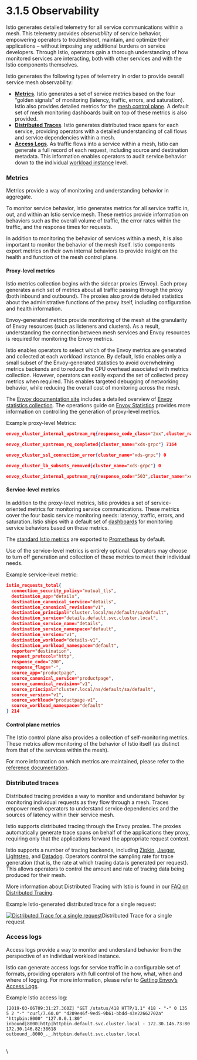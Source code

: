 # 3.1.5 Observability

Istio generates detailed telemetry for all service communications within a mesh. This telemetry provides _observability_ of service behavior, empowering operators to troubleshoot, maintain, and optimize their applications – without imposing any additional burdens on service developers. Through Istio, operators gain a thorough understanding of how monitored services are interacting, both with other services and with the Istio components themselves.

Istio generates the following types of telemetry in order to provide overall service mesh observability:

* [**Metrics**](https://istio.io/latest/docs/concepts/observability/#metrics). Istio generates a set of service metrics based on the four “golden signals” of monitoring (latency, traffic, errors, and saturation). Istio also provides detailed metrics for the [mesh control plane](https://istio.io/latest/docs/ops/deployment/architecture/). A default set of mesh monitoring dashboards built on top of these metrics is also provided.
* [**Distributed Traces**](https://istio.io/latest/docs/concepts/observability/#distributed-traces). Istio generates distributed trace spans for each service, providing operators with a detailed understanding of call flows and service dependencies within a mesh.
* [**Access Logs**](https://istio.io/latest/docs/concepts/observability/#access-logs). As traffic flows into a service within a mesh, Istio can generate a full record of each request, including source and destination metadata. This information enables operators to audit service behavior down to the individual [workload instance](https://istio.io/latest/docs/reference/glossary/#workload-instance) level.

### Metrics <a href="#metrics" id="metrics"></a>

Metrics provide a way of monitoring and understanding behavior in aggregate.

To monitor service behavior, Istio generates metrics for all service traffic in, out, and within an Istio service mesh. These metrics provide information on behaviors such as the overall volume of traffic, the error rates within the traffic, and the response times for requests.

In addition to monitoring the behavior of services within a mesh, it is also important to monitor the behavior of the mesh itself. Istio components export metrics on their own internal behaviors to provide insight on the health and function of the mesh control plane.

#### Proxy-level metrics <a href="#proxy-level-metrics" id="proxy-level-metrics"></a>

Istio metrics collection begins with the sidecar proxies (Envoy). Each proxy generates a rich set of metrics about all traffic passing through the proxy (both inbound and outbound). The proxies also provide detailed statistics about the administrative functions of the proxy itself, including configuration and health information.

Envoy-generated metrics provide monitoring of the mesh at the granularity of Envoy resources (such as listeners and clusters). As a result, understanding the connection between mesh services and Envoy resources is required for monitoring the Envoy metrics.

Istio enables operators to select which of the Envoy metrics are generated and collected at each workload instance. By default, Istio enables only a small subset of the Envoy-generated statistics to avoid overwhelming metrics backends and to reduce the CPU overhead associated with metrics collection. However, operators can easily expand the set of collected proxy metrics when required. This enables targeted debugging of networking behavior, while reducing the overall cost of monitoring across the mesh.

The [Envoy documentation site](https://www.envoyproxy.io/docs/envoy/latest/) includes a detailed overview of [Envoy statistics collection](https://www.envoyproxy.io/docs/envoy/latest/intro/arch\_overview/observability/statistics.html?highlight=statistics). The operations guide on [Envoy Statistics](https://istio.io/latest/docs/ops/diagnostic-tools/proxy-cmd/) provides more information on controlling the generation of proxy-level metrics.

Example proxy-level Metrics:

```json
envoy_cluster_internal_upstream_rq{response_code_class="2xx",cluster_name="xds-grpc"} 7163

envoy_cluster_upstream_rq_completed{cluster_name="xds-grpc"} 7164

envoy_cluster_ssl_connection_error{cluster_name="xds-grpc"} 0

envoy_cluster_lb_subsets_removed{cluster_name="xds-grpc"} 0

envoy_cluster_internal_upstream_rq{response_code="503",cluster_name="xds-grpc"} 1
```

#### Service-level metrics <a href="#service-level-metrics" id="service-level-metrics"></a>

In addition to the proxy-level metrics, Istio provides a set of service-oriented metrics for monitoring service communications. These metrics cover the four basic service monitoring needs: latency, traffic, errors, and saturation. Istio ships with a default set of [dashboards](https://istio.io/latest/docs/tasks/observability/metrics/using-istio-dashboard/) for monitoring service behaviors based on these metrics.

The [standard Istio metrics](https://istio.io/latest/docs/reference/config/metrics/) are exported to [Prometheus](https://istio.io/latest/docs/ops/integrations/prometheus/) by default.

Use of the service-level metrics is entirely optional. Operators may choose to turn off generation and collection of these metrics to meet their individual needs.

Example service-level metric:

```json
istio_requests_total{
  connection_security_policy="mutual_tls",
  destination_app="details",
  destination_canonical_service="details",
  destination_canonical_revision="v1",
  destination_principal="cluster.local/ns/default/sa/default",
  destination_service="details.default.svc.cluster.local",
  destination_service_name="details",
  destination_service_namespace="default",
  destination_version="v1",
  destination_workload="details-v1",
  destination_workload_namespace="default",
  reporter="destination",
  request_protocol="http",
  response_code="200",
  response_flags="-",
  source_app="productpage",
  source_canonical_service="productpage",
  source_canonical_revision="v1",
  source_principal="cluster.local/ns/default/sa/default",
  source_version="v1",
  source_workload="productpage-v1",
  source_workload_namespace="default"
} 214
```

#### Control plane metrics <a href="#control-plane-metrics" id="control-plane-metrics"></a>

The Istio control plane also provides a collection of self-monitoring metrics. These metrics allow monitoring of the behavior of Istio itself (as distinct from that of the services within the mesh).

For more information on which metrics are maintained, please refer to the [reference documentation](https://istio.io/latest/docs/reference/commands/pilot-discovery/#metrics).

### Distributed traces <a href="#distributed-traces" id="distributed-traces"></a>

Distributed tracing provides a way to monitor and understand behavior by monitoring individual requests as they flow through a mesh. Traces empower mesh operators to understand service dependencies and the sources of latency within their service mesh.

Istio supports distributed tracing through the Envoy proxies. The proxies automatically generate trace spans on behalf of the applications they proxy, requiring only that the applications forward the appropriate request context.

Istio supports a number of tracing backends, including [Zipkin](https://istio.io/latest/docs/tasks/observability/distributed-tracing/zipkin/), [Jaeger](https://istio.io/latest/docs/tasks/observability/distributed-tracing/jaeger/), [Lightstep](https://istio.io/latest/docs/tasks/observability/distributed-tracing/lightstep/), and [Datadog](https://www.datadoghq.com/blog/monitor-istio-with-datadog/). Operators control the sampling rate for trace generation (that is, the rate at which tracing data is generated per request). This allows operators to control the amount and rate of tracing data being produced for their mesh.

More information about Distributed Tracing with Istio is found in our [FAQ on Distributed Tracing](https://istio.io/latest/about/faq/#distributed-tracing).

Example Istio-generated distributed trace for a single request:

[![Distributed Trace for a single request](https://istio.io/latest/docs/tasks/observability/distributed-tracing/zipkin/istio-tracing-details-zipkin.png)](https://istio.io/latest/docs/tasks/observability/distributed-tracing/zipkin/istio-tracing-details-zipkin.png)Distributed Trace for a single request

### Access logs <a href="#access-logs" id="access-logs"></a>

Access logs provide a way to monitor and understand behavior from the perspective of an individual workload instance.

Istio can generate access logs for service traffic in a configurable set of formats, providing operators with full control of the how, what, when and where of logging. For more information, please refer to [Getting Envoy’s Access Logs](https://istio.io/latest/docs/tasks/observability/logs/access-log/).

Example Istio access log:

```
[2019-03-06T09:31:27.360Z] "GET /status/418 HTTP/1.1" 418 - "-" 0 135 5 2 "-" "curl/7.60.0" "d209e46f-9ed5-9b61-bbdd-43e22662702a" "httpbin:8000" "127.0.0.1:80" inbound|8000|http|httpbin.default.svc.cluster.local - 172.30.146.73:80 172.30.146.82:38618 outbound_.8000_._.httpbin.default.svc.cluster.local
```

\
\
